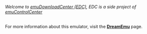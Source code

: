 ###### Welcome to [emuDownloadCenter (EDC)](https://github.com/PhoenixInteractiveNL/emuDownloadCenter/wiki/), EDC is a side project of [emuControlCenter](https://github.com/PhoenixInteractiveNL/emuControlCenter/wiki/)

For more information about this emulator, visit the [**DreamEmu**](https://github.com/PhoenixInteractiveNL/emuDownloadCenter/wiki/Emulator-dreamemu#menu) page.
